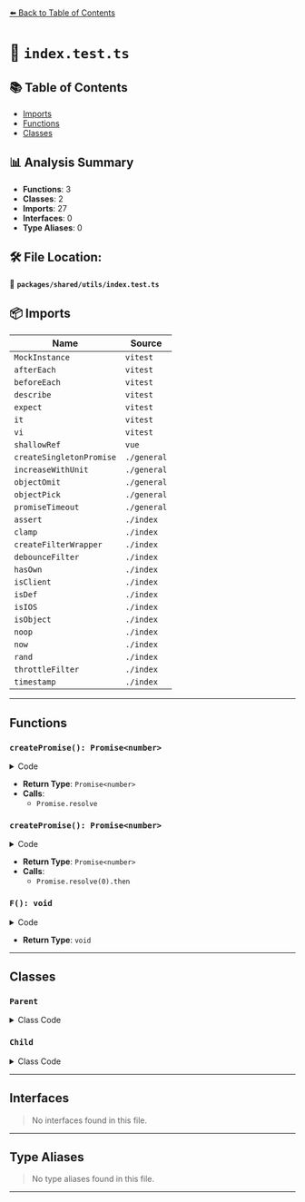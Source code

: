 [⬅️ Back to Table of Contents](../../../index.md)

# 📄 `index.test.ts`

## 📚 Table of Contents

- [Imports](#imports)
- [Functions](#functions)
- [Classes](#classes)

## 📊 Analysis Summary

- **Functions**: 3
- **Classes**: 2
- **Imports**: 27
- **Interfaces**: 0
- **Type Aliases**: 0

## 🛠️ File Location:
📂 **`packages/shared/utils/index.test.ts`**

## 📦 Imports

| Name | Source |
|------|--------|
| `MockInstance` | `vitest` |
| `afterEach` | `vitest` |
| `beforeEach` | `vitest` |
| `describe` | `vitest` |
| `expect` | `vitest` |
| `it` | `vitest` |
| `vi` | `vitest` |
| `shallowRef` | `vue` |
| `createSingletonPromise` | `./general` |
| `increaseWithUnit` | `./general` |
| `objectOmit` | `./general` |
| `objectPick` | `./general` |
| `promiseTimeout` | `./general` |
| `assert` | `./index` |
| `clamp` | `./index` |
| `createFilterWrapper` | `./index` |
| `debounceFilter` | `./index` |
| `hasOwn` | `./index` |
| `isClient` | `./index` |
| `isDef` | `./index` |
| `isIOS` | `./index` |
| `isObject` | `./index` |
| `noop` | `./index` |
| `now` | `./index` |
| `rand` | `./index` |
| `throttleFilter` | `./index` |
| `timestamp` | `./index` |


---

## Functions

### `createPromise(): Promise<number>`

<details><summary>Code</summary>

```ts
() => Promise.resolve(0)
```
</details>

- **Return Type**: `Promise<number>`
- **Calls**:
  - `Promise.resolve`
### `createPromise(): Promise<number>`

<details><summary>Code</summary>

```ts
() => Promise.resolve(0).then(cb)
```
</details>

- **Return Type**: `Promise<number>`
- **Calls**:
  - `Promise.resolve(0).then`
### `F(): void`

<details><summary>Code</summary>

```ts
function F() {}
```
</details>

- **Return Type**: `void`

---

## Classes

### `Parent`

<details><summary>Class Code</summary>

```ts
class Parent {a = 1}
```
</details>

### `Child`

<details><summary>Class Code</summary>

```ts
class Child extends Parent {}
```
</details>


---

## Interfaces

> No interfaces found in this file.


---

## Type Aliases

> No type aliases found in this file.


---
